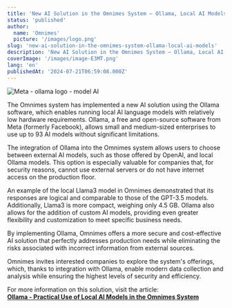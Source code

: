 ```yaml
---
title: 'New AI Solution in the Omnimes System – Ollama, Local AI Models'
status: 'published'
author:
  name: 'Omnimes'
  picture: '/images/logo.png'
slug: 'new-ai-solution-in-the-omnimes-system-ollama-local-ai-models'
description: 'New AI Solution in the Omnimes System – Ollama, Local AI Models'
coverImage: '/images/image-E3MT.png'
lang: 'en'
publishedAt: '2024-07-21T06:59:08.000Z'
---
```


![Meta - ollama logo - model AI](/images/image-E3MT.png)

The Omnimes system has implemented a new AI solution using the Ollama software, which enables running local AI language models with relatively low hardware requirements. Ollama, a free and open-source software from Meta (formerly Facebook), allows small and medium-sized enterprises to use up to 93 AI models without significant limitations.

The integration of Ollama into the Omnimes system allows users to choose between external AI models, such as those offered by OpenAI, and local Ollama models. This option is especially valuable for companies that, for security reasons, cannot use external servers or do not have internet access on the production floor.

An example of the local Llama3 model in Omnimes demonstrated that its responses are logical and comparable to those of the GPT-3.5 models. Additionally, Llama3 is more compact, weighing only 4.5 GB. Ollama also allows for the addition of custom AI models, providing even greater flexibility and customization to meet specific business needs.

By implementing Ollama, Omnimes offers a more secure and cost-effective AI solution that perfectly addresses production needs while eliminating the risks associated with incorrect information from external sources.

Omnimes invites interested companies to explore the system's offerings, which, thanks to integration with Ollama, enable modern data collection and analysis while ensuring the highest levels of security and efficiency.

For more information on this solution, visit the article:\
[**Ollama - Practical Use of Local AI Models in the Omnimes System**](https://www.omnimes.com/en/blog/ollama-practical-use-of-local-ai-models-exemplified-by-the-omnimes-system)